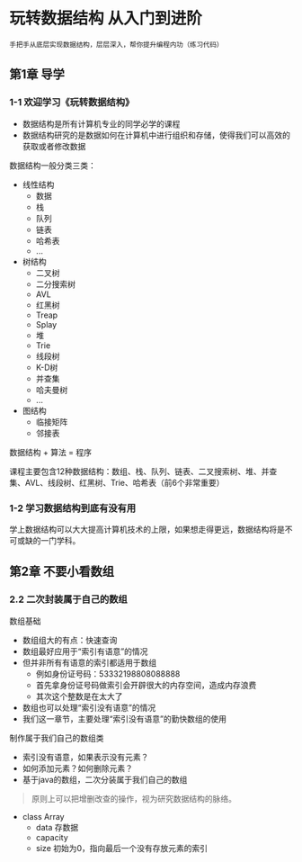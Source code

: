 # 玩转数据结构 从入门到进阶
    手把手从底层实现数据结构，层层深入，帮你提升编程内功（练习代码）

## 第1章 导学

### 1-1 欢迎学习《玩转数据结构》

* 数据结构是所有计算机专业的同学必学的课程
* 数据结构研究的是数据如何在计算机中进行组织和存储，使得我们可以高效的获取或者修改数据

数据结构一般分类三类：

* 线性结构
  * 数据
  * 栈
  * 队列
  * 链表
  * 哈希表
  * ...
* 树结构
  * 二叉树
  * 二分搜索树
  * AVL
  * 红黑树
  * Treap
  * Splay
  * 堆
  * Trie
  * 线段树
  * K-D树
  * 并查集
  * 哈夫曼树
  * ...
* 图结构
  * 临接矩阵
  * 邻接表

数据结构 + 算法 = 程序

课程主要包含12种数据结构：数组、栈、队列、链表、二叉搜索树、堆、并查集、AVL、线段树、红黑树、Trie、哈希表（前6个非常重要）

### 1-2 学习数据结构到底有没有用

学上数据结构可以大大提高计算机技术的上限，如果想走得更远，数据结构将是不可或缺的一门学科。

## 第2章 不要小看数组

### 2.2 二次封装属于自己的数组

数组基础

* 数组组大的有点：快速查询
* 数组最好应用于“索引有语意”的情况
* 但并非所有有语意的索引都适用于数组
  * 例如身份证号码：53332198808088888
  * 首先拿身份证号码做索引会开辟很大的内存空间，造成内存浪费
  * 其次这个整数是在太大了
* 数组也可以处理“索引没有语意”的情况
* 我们这一章节，主要处理“索引没有语意”的勤快数组的使用

制作属于我们自己的数组类

* 索引没有语意，如果表示没有元素？
* 如何添加元素？如何删除元素？
* 基于java的数组，二次分装属于我们自己的数组

> 原则上可以把增删改查的操作，视为研究数据结构的脉络。

* class Array
  * data 存数据
  * capacity
  * size 初始为0，指向最后一个没有存放元素的索引